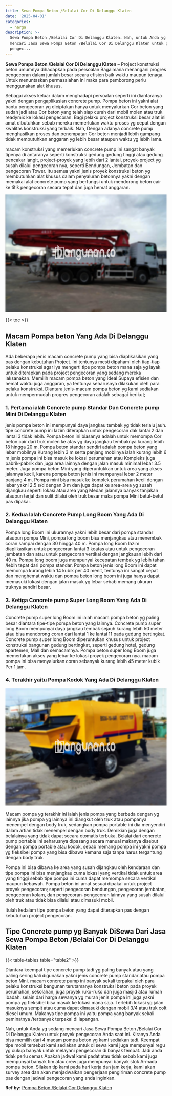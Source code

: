 ```yaml
---
title: Sewa Pompa Beton /Belalai Cor Di Delanggu Klaten
date: '2025-04-01'
categories:
  - harga
description: >-
  Sewa Pompa Beton /Belalai Cor Di Delanggu Klaten. Nah, untuk Anda yg sedang
  mencari Jasa Sewa Pompa Beton /Belalai Cor Di Delanggu Klaten untuk proyek
  pengec...
---
```


**Sewa Pompa Beton /Belalai Cor Di Delanggu Klaten** – Project konstruksi beton umumnya dihadapkan pada persoalan Bagaimana menangani progres pengecoran dalam jumlah besar secara efisien baik waktu maupun tenaga. Untuk menuntaskan permasalahan ini maka para pemborong perlu menggunakan alat khusus.

Sebagai akses keluar dalam menghadapi persoalan seperti ini diantaranya yakni dengan pengaplikasian concrete pump. Pompa beton ini yakni alat bantu pengecoran yg diciptakan hanya untuk menyalurkan Cor beton yang sudah jadi atau Cor beton yang telah siap curah dari mobil molen atau truk readymix ke lokasi pengecoran. Bagi pelaku project konstruksi besar alat ini amat dibutuhkan sebab mereka memerlukan waktu proses yg cepat dengan kwalitas konstruksi yang terbaik. Nah, Dengan adanya concrete pump menghasilkan proses dan penempatan Cor beton menjadi lebih gampang tidak membutuhkan anggaran yg lebih besar ataupun waktu yg lebih lama.

macam konstruksi yang memerlukan concrete pump ini sangat banyak tipenya di antaranya seperti konstruksi gedung gedung tinggi atau gedung pencakar langit, project-proyek yang lebih dari 2 lantai, proyek-project yg susah dilalui pengecoran nya, seperti Bendungan, Jembatan dan pengecoran Tower. Itu semua yakni jenis proyek konstruksi beton yg membutuhkan alat khusus dalam penyaluran betonnya yakni dengan memakai alat concrete pump yang berfungsi untuk mendorong beton cair ke titik pengecoran secara tepat dan juga hemat anggaran.

![Sewa Pompa Beton /Belalai Cor Di Delanggu Klaten](/images/sewa-concrete-pump-25.png)

{{< toc >}}

## Macam Pompa beton Yang Ada Di Delanggu Klaten

Ada beberapa jenis macam concrete pump yang bisa diaplikasikan yang pas dengan kebutuhan Project. Ini tentunya mesti dipahami oleh tiap-tiap pelaku konstruksi agar iya mengerti tipe pompa beton mana saja yg layak untuk diterapkan pada project pengecoran yang sedang mereka laksanakan. Memilih macam pompa beton yang ideal Supaya efisien dan hemat waktu juga anggaran, ya tentunya seharusnya dilakukan oleh para pelaku konstruksi. Diantara jenis-macam pompa beton yg kami sediakan untuk mempermudah progres pengecoran adalah sebagai berikut;

### 1\. Pertama ialah Concrete pump Standar Dan Concrete pump Mini Di Delanggu Klaten

jenis pompa beton ini mempunyai daya jangkau tembak yg tidak terlalu jauh. tipe concrete pump ini lazim diterapkan untuk pengecoran dak lantai 2 dan lantai 3 tidak lebih. Pompa beton ini biasanya adalah untuk memompa Cor beton cair dari truk molen ke atas yg daya jangkau tembaknya kurang lebih 18 hingga 20 m. Pompa beton standar sendiri adalah pompa beton yang lebar mobilnya Kurang lebih 3 m serta panjang mobilnya ialah kurang lebih 6 m jenis pompa ini bisa masuk ke lokasi perumahan atau Kompleks juga pabrik-pabrik dan juga area lainnya dengan jalan masuk minimal lebar 3.5 meter. Juga pompa beton Mini yang diperuntukkan untuk area yang akses jalannya kecil, karena pompa beton jenis ini mempunyai lebar 2 meter panjang 4 m. Pompa mini bisa masuk ke komplek perumahan kecil dengan lebar yakni 2.5 s/d dengan 3 m dan juga dapat ke area-area yg susah dijangkau seperti lokasi atau area yang Medan jalannya banyak tanjakan ataupun terjal dan sulit dilalui oleh truk besar maka pompa Mini betul-betul pas dipakai.

### 2\. Kedua Ialah Concrete Pump Long Boom Yang Ada Di Delanggu Klaten

Pompa long Boom ini ukurannya yakni lebih besar dari pompa standar ataupun pompa Mini, pompa long boom bisa menjangkau atau menembak coran sampai dengan 30 hingga 40 m. Pompa long Boom lazim diaplikasikan untuk pengecoran lantai 3 keatas atau untuk pengecoran jembatan dan atau untuk pengecoran vertikal dengan jangkauan lebih dari 40 m. Pompa long boom juga mempunyai kecepatan tembak yg lebih tahan /lebih tepat dari pompa standar. Pompa beton jenis long Boom ini dapat memompa kurang lebih 14 kubik per 40 menit, tentunya ini sangat cepat dan menghemat waktu dan pompa beton long boom ini juga hanya dapat memasuki lokasi dengan jalan masuk yg lebar sebab memang ukuran truknya sendiri besar.

### 3\. Ketiga Concrete pump Super Long Boom Yang Ada Di Delanggu Klaten

Concrete pump super long Boom ini ialah macam pompa beton yg paling besar diantara tipe-tipe pompa beton yang lainnya. Concrete pump super long Boom mempunyai daya jangkau tembak sejauh kurang lebih 50 meter atau bisa mendorong coran dari lantai 1 ke lantai 11 pada gedung bertingkat. Concrete pump super long Boom diperuntukan khusus untuk project konstruksi bangunan gedung bertingkat, seperti gedung hotel, gedung apartemen, Mall dan semacamnya. Pompa beton super long Boom juga memerlukan akses yang lebar ke lokasi proyek pengecoran nya. macam pompa ini bisa menyalurkan coran sebanyak kurang lebih 45 meter kubik Per 1 jam.

### 4\. Terakhir yaitu Pompa Kodok Yang Ada Di Delanggu Klaten

![Sewa Pompa Beton /Belalai Cor Di Delanggu Klaten](/images/sewa-concrete-pump-13.png)

Macam pompa yg terakhir ini ialah jenis pompa yang berbeda dengan yg lainnya jika pompa yg lainnya ini diangkut oleh truk atau pompanya menempel dengan body truk, sedangkan pompa portable ini dia menyendiri dalam artian tidak menempel dengan body truk. Demikian juga dengan belalainya yang tidak dapat secara otomatis terbuka. Belalai dari concrete pump portable ini seharusnya dipasang secara manual makanya disebut dengan pompa portable atau kodok, sebab memang pompa ini yakni pompa yg fleksibel pompa yang bisa dibawa kemana saja tanpa harus tergantung dengan body truk.

Pompa ini bisa dibawa ke area yang susah dijangkau oleh kendaraan dan tipe pompa ini bisa menjangkau cuma lokasi yang vertikal tidak untuk area yang tinggi sebab tipe pompa ini cuma dapat memompa secara vertikal maupun kebawah. Pompa beton ini amat sesuai dipakai untuk project proyek pengecoran; seperti pengecoran bendungan, pengecoran jembatan, pengecoran kolam, dan pengecoran-pengecoran lainnya yang susah dilalui oleh truk atau tidak bisa dilalui atau dimasuki mobil.

Itulah kedalam tipe pompa beton yang dapat diterapkan pas dengan kebutuhan project pengecoran.

## Tipe Concrete pump yg Banyak DiSewa Dari Jasa Sewa Pompa Beton /Belalai Cor Di Delanggu Klaten

{{< table-tables table="table2" >}}

Diantara keempat tipe concrete pump tadi yg paling banyak atau yang paling sering kali digunakan yakni jenis concrete pump standar atau pompa beton Mini. macam concrete pump ini banyak sekali terpakai oleh para pelaku konstruksi bangunan terutamanya konstruksi beton pada proyek perumahan, sekolahan, juga proyek ruko-ruko dan juga masjid atau rumah ibadah. selain dari harga sewanya yg murah jenis pompa ini juga yakni pompa yg fleksibel bisa masuk ke lokasi mana saja. Terlebih lokasi yg jalan masuknya sempit atau cuma dapat dimasuki dengan mobil 3/4 atau truk colt diesel umum. Makanya tipe pompa ini yaitu pompa yang banyak sekali peminatnya /terbanyak terpakai di lapangan.

Nah, untuk Anda yg sedang mencari Jasa Sewa Pompa Beton /Belalai Cor Di Delanggu Klaten untuk proyek pengecoran Anda saat ini. Kiranya Anda bisa memilih dari 4 macam pompa beton yg kami sediakan tadi. Keempat tipe mobil tersebut kami sediakan untuk di sewa kami juga mempunyai regu yg cukup banyak untuk melayani pengecoran di banyak tempat. Jadi anda tidak perlu cemas Apakah jadwal kami padat atau tidak sebab kami juga mempunyai banyak tim atau crew juga mempunyai banyak stok Armada pompa beton. Silakan tlp kami pada hari kerja dan jam kerja, kami akan survey area dan akan menjadwalkan pengerjaan pengiriman concrete pump pas dengan jadwal pengecoran yang anda inginkan.

**Ref by:** [Pompa Beton /Belalai Cor Delanggu Klaten](https://id.wikipedia.org/wiki/Pompa)

